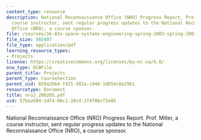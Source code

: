 ```yaml
---
content_type: resource
description: National Reconnaissance Office (NRO) Progress Report. Prof. Miller, a
  course instructor, sent regular progress updates to the National Reconnaissance
  Office (NRO), a course sponsor.
file: /courses/16-83x-space-systems-engineering-spring-2002-spring-2003/57baa5042df406c128c42f470bcf2e05_nro2_200205.pdf
file_size: 502407
file_type: application/pdf
learning_resource_types:
- Projects
license: https://creativecommons.org/licenses/by-nc-sa/4.0/
ocw_type: OCWFile
parent_title: Projects
parent_type: CourseSection
parent_uid: 659a2b64-f421-582a-c946-1d654c0a29b1
resourcetype: Document
title: nro2_200205.pdf
uid: 57baa504-2df4-06c1-28c4-2f470bcf2e05
---
```

National Reconnaissance Office (NRO) Progress Report. Prof. Miller, a course instructor, sent regular progress updates to the National Reconnaissance Office (NRO), a course sponsor.